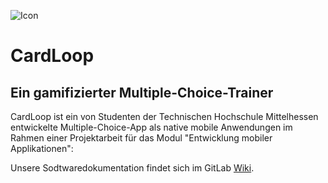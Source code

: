 ![Icon](https://i.imgur.com/1DCHoTC.png "Icon")

# CardLoop
## Ein gamifizierter Multiple-Choice-Trainer

CardLoop ist ein von Studenten der Technischen Hochschule Mittelhessen entwickelte Multiple-Choice-App 
als native mobile Anwendungen im Rahmen einer Projektarbeit für das Modul "Entwicklung mobiler Applikationen":


Unsere Sodtwaredokumentation findet sich im GitLab [Wiki](https://git.thm.de/ema-ss20/mc-trainer-leichner/-/wikis/home).